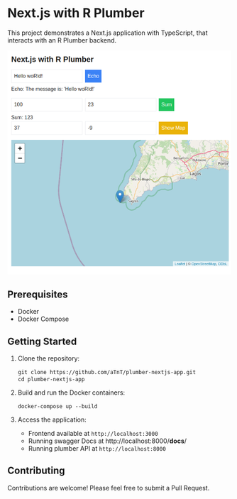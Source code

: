 
# Next.js with R Plumber

This project demonstrates a Next.js application with TypeScript, that interacts with an R Plumber backend.

![alt text](image.png)


## Prerequisites

- Docker
- Docker Compose


## Getting Started

1. Clone the repository:
   ```
   git clone https://github.com/aTnT/plumber-nextjs-app.git
   cd plumber-nextjs-app
   ```

2. Build and run the Docker containers:
   ```
   docker-compose up --build
   ```

3. Access the application:
   - Frontend available at `http://localhost:3000`
   - Running swagger Docs at http://localhost:8000/__docs__/
   - Running plumber API at `http://localhost:8000`


## Contributing

Contributions are welcome! Please feel free to submit a Pull Request.

